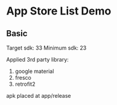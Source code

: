 # App Store List Demo

## Basic

Target sdk: 33
Minimum sdk: 23

Applied 3rd party library:
1. google material
2. fresco
3. retrofit2

apk placed at app/release
